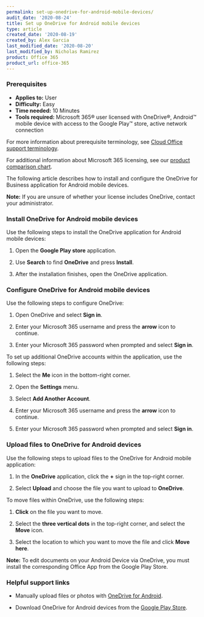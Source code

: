 ```yaml
---
permalink: set-up-onedrive-for-android-mobile-devices/
audit_date: '2020-08-24'
title: Set up OneDrive for Android mobile devices
type: article
created_date: '2020-08-19'
created_by: Alex Garcia
last_modified_date: '2020-08-20'
last_modified_by: Nicholas Ramirez
product: Office 365
product_url: office-365
---
```


### Prerequisites 

- **Applies to:** User
- **Difficulty:** Easy
- **Time needed:** 10 Minutes
- **Tools required:** Microsoft 365&reg; user licensed with OneDrive&reg;, Android&trade; mobile device with
access to the Google Play&trade; store, active network connection

For more information about prerequisite terminology, see [Cloud Office support terminology](/how-to/cloud-office-support-terminology).

For additional information about Microsoft 365 licensing, see our [product comparison chart](https://www.rackspace.com/sites/default/files/2020-06/Rackspace-Data-Sheet-Microsoft-365-Plans-and-Pricing-Sheet-CLO-TSK-1487.pdf).

The following article describes how to install and configure the OneDrive for Business application for Android mobile devices.


**Note:** If you are unsure of whether your license includes OneDrive, contact your administrator.


### Install OneDrive for Android mobile devices


Use the following steps to install the OneDrive application for Android mobile devices:

1. Open the **Google Play store** application.

2. Use **Search** to find **OneDrive** and press **Install**.

3. After the installation finishes, open the OneDrive application.


### Configure OneDrive for Android mobile devices


Use the following steps to configure OneDrive:

1. Open OneDrive and select **Sign in**.

2. Enter your Microsoft 365 username and press the **arrow** icon to continue.

3. Enter your Microsoft 365 password when prompted and select **Sign in**.


To set up additional OneDrive accounts within the application, use the following steps:

1. Select the **Me** icon in the bottom-right corner.

2. Open the **Settings** menu.

3. Select **Add Another Account**.

4. Enter your Microsoft 365 username and press the **arrow** icon to continue.

5. Enter your Microsoft 365 password when prompted and select **Sign in**.


### Upload files to OneDrive for Android devices


Use the following steps to upload files to the OneDrive for Android mobile application:

1. In the **OneDrive** application, click the **+** sign in the top-right corner.

2. Select **Upload** and choose the file you want to upload to **OneDrive**.


To move files within OneDrive, use the following steps:

1. **Click** on the file you want to move.

2. Select the **three vertical dots** in the top-right corner, and select the **Move** icon.

3. Select the location to which you want to move the file and click **Move here**.


**Note:** To edit documents on your Android Device via OneDrive, you must install the corresponding Office App
from the Google Play Store.


### Helpful support links


- Manually upload files or photos with [OneDrive for Android](https://support.microsoft.com/en-us/office/manually-upload-files-or-photos-with-onedrive-for-android-3ced081c-8ea8-40ab-b744-052dffe48590).


- Download OneDrive for Android devices from the [Google Play Store](https://play.google.com/store/apps/details?id=com.microsoft.skydrive&hl=en_US).
